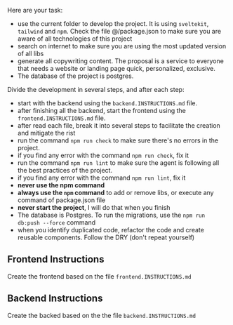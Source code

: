Here are your task:

- use the current folder to develop the project. It is using `sveltekit`, `tailwind` and `npm`. Check the file @/package.json to make sure you are aware of all technologies of this project
- search on internet to make sure you are using the most updated version of all libs
- generate all copywriting content. The proposal is a service to everyone that needs a website or landing page quick, personalized, exclusive.
- The database of the project is postgres.

Divide the development in several steps, and after each step:

- start with the backend using the `backend.INSTRUCTIONS.md` file.
- after finishing all the backend, start the frontend using the `frontend.INSTRUCTIONS.md` file.
- after read each file, break it into several steps to facilitate the creation and mitigate the rist
- run the command `npm run check` to make sure there's no errors in the project.
- if you find any error with the command `npm run check`, fix it
- run the command `npm run lint` to make sure the agent is following all the best practices of the project.
- if you find any error with the command `npm run lint`, fix it
- **never use the npm command**
- **always use the `npm` command** to add or remove libs, or execute any command of package.json file
- **never start the project**, I will do that when you finish
- The database is Postgres. To run the migrations, use the `npm run db:push --force` command
- when you identify duplicated code, refactor the code and create reusable components. Follow the DRY (don't repeat yourself)


## Frontend Instructions
Create the frontend based on the file `frontend.INSTRUCTIONS.md`

## Backend Instructions
Create the backed based on the the file `backend.INSTRUCTIONS.md`
